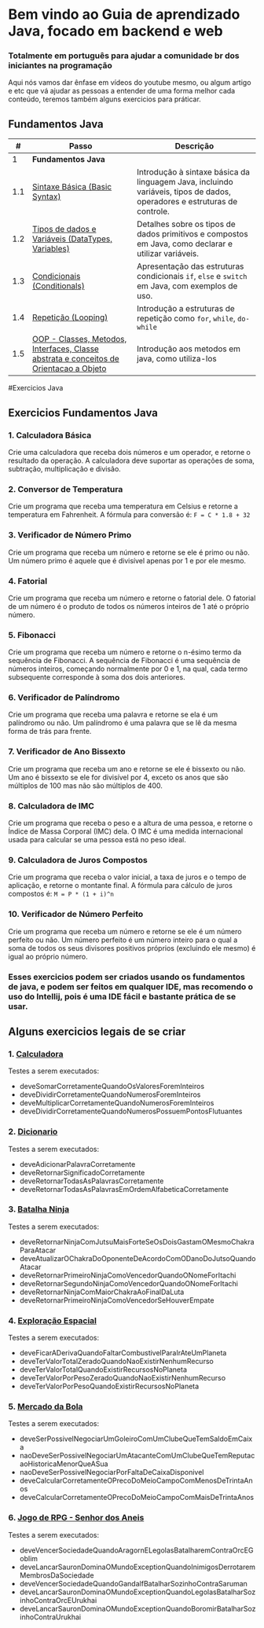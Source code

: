 # Bem vindo ao Guia de aprendizado Java, focado em backend e web
### Totalmente em português para ajudar a comunidade br dos iniciantes na programação

<p>Aqui nós vamos dar ênfase em vídeos do youtube mesmo, ou algum artigo e etc que vá ajudar as pessoas a entender de uma forma melhor cada conteúdo, teremos também alguns exercicios para práticar.</p>

## Fundamentos Java

| #   | Passo                                                                                                                         | Descrição |
|-----|-------------------------------------------------------------------------------------------------------------------------------|---|
| 1   | **Fundamentos Java**                                                                                                          |  |
| 1.1 | [Sintaxe Básica (Basic Syntax)](https://www.youtube.com/watch?v=oChb2FdQUAw)                                                  | Introdução à sintaxe básica da linguagem Java, incluindo variáveis, tipos de dados, operadores e estruturas de controle. |
| 1.2 | [Tipos de dados e Variáveis (DataTypes, Variables)](https://www.youtube.com/playlist?list=PLl_jnZykz8pTsfOk_gsAiIZL0JWDD1d20) | Detalhes sobre os tipos de dados primitivos e compostos em Java, como declarar e utilizar variáveis. |
| 1.3 | [Condicionais (Conditionals)](https://www.youtube.com/watch?v=1oEsU9k1n0M)                                                    | Apresentação das estruturas condicionais `if`, `else` e `switch` em Java, com exemplos de uso. |
| 1.4 | [Repetição (Looping)](https://www.youtube.com/playlist?list=PLl_jnZykz8pR91asTEOK8pYgZWE6aBOwn)                               | Introdução a estruturas de repetição como `for`, `while`, `do-while` |
| 1.5 | [OOP - Classes, Metodos, Interfaces, Classe abstrata e conceitos de Orientacao a Objeto](https://www.youtube.com/playlist?list=PLesCEcYj003RzkQBaNOOl7zwlIGOfeo1y)                                    | Introdução aos metodos em java, como utiliza-los |


#Exercicios Java
## Exercicios Fundamentos Java
### 1. Calculadora Básica
Crie uma calculadora que receba dois números e um operador, e retorne o resultado da operação. A calculadora deve suportar as operações de soma, subtração, multiplicação e divisão.

### 2. Conversor de Temperatura
Crie um programa que receba uma temperatura em Celsius e retorne a temperatura em Fahrenheit. A fórmula para conversão é: `F = C * 1.8 + 32`

### 3. Verificador de Número Primo
Crie um programa que receba um número e retorne se ele é primo ou não. Um número primo é aquele que é divisível apenas por 1 e por ele mesmo.

### 4. Fatorial
Crie um programa que receba um número e retorne o fatorial dele. O fatorial de um número é o produto de todos os números inteiros de 1 até o próprio número.

### 5. Fibonacci
Crie um programa que receba um número e retorne o n-ésimo termo da sequência de Fibonacci. A sequência de Fibonacci é uma sequência de números inteiros, começando normalmente por 0 e 1, na qual, cada termo subsequente corresponde à soma dos dois anteriores.

### 6. Verificador de Palíndromo
Crie um programa que receba uma palavra e retorne se ela é um palíndromo ou não. Um palíndromo é uma palavra que se lê da mesma forma de trás para frente.

### 7. Verificador de Ano Bissexto
Crie um programa que receba um ano e retorne se ele é bissexto ou não. Um ano é bissexto se ele for divisível por 4, exceto os anos que são múltiplos de 100 mas não são múltiplos de 400.

### 8. Calculadora de IMC
Crie um programa que receba o peso e a altura de uma pessoa, e retorne o Índice de Massa Corporal (IMC) dela. O IMC é uma medida internacional usada para calcular se uma pessoa está no peso ideal.

### 9. Calculadora de Juros Compostos
Crie um programa que receba o valor inicial, a taxa de juros e o tempo de aplicação, e retorne o montante final. A fórmula para cálculo de juros compostos é: `M = P * (1 + i)^n`

### 10. Verificador de Número Perfeito
Crie um programa que receba um número e retorne se ele é um número perfeito ou não. Um número perfeito é um número inteiro para o qual a soma de todos os seus divisores positivos próprios (excluindo ele mesmo) é igual ao próprio número.

### Esses exercicios podem ser criados usando os fundamentos de java, e podem ser feitos em qualquer IDE, mas recomendo o uso do Intellij, pois é uma IDE fácil e bastante prática de se usar.

## Alguns exercicios legais de se criar

### 1. [Calculadora](https://github.com/phsouzaro/guide/blob/master/calculadora.md)
Testes a serem executados:
- deveSomarCorretamenteQuandoOsValoresForemInteiros
- deveDividirCorretamenteQuandoNumerosForemInteiros
- deveMultiplicarCorretamenteQuandoNumerosForemInteiros
- deveDividirCorretamenteQuandoNumerosPossuemPontosFlutuantes


### 2. [Dicionario](https://github.com/phsouzaro/guide/blob/master/Dicionario.md)
Testes a serem executados:
- deveAdicionarPalavraCorretamente
- deveRetornarSignificadoCorretamente
- deveRetornarTodasAsPalavrasCorretamente
- deveRetornarTodasAsPalavrasEmOrdemAlfabeticaCorretamente

### 3. [Batalha Ninja](https://github.com/phsouzaro/guide/blob/master/batalha_ninja.md)
Testes a serem executados:
- deveRetornarNinjaComJutsuMaisForteSeOsDoisGastamOMesmoChakraParaAtacar
- deveAtualizarOChakraDoOponenteDeAcordoComODanoDoJutsoQuandoAtacar
- deveRetornarPrimeiroNinjaComoVencedorQuandoONomeForItachi
- deveRetornarSegundoNinjaComoVencedorQuandoONomeForItachi
- deveRetornarNinjaComMaiorChakraAoFinalDaLuta
- deveRetornarPrimeiroNinjaComoVencedorSeHouverEmpate

### 4. [Exploração Espacial](https://github.com/phsouzaro/guide/blob/master/exploracao_espacial.md)
Testes a serem executados:
- deveFicarADerivaQuandoFaltarCombustivelParaIrAteUmPlaneta
- deveTerValorTotalZeradoQuandoNaoExistirNenhumRecurso
- deveTerValorTotalQuandoExistirRecursosNoPlaneta
- deveTerValorPorPesoZeradoQuandoNaoExistirNenhumRecurso
- deveTerValorPorPesoQuandoExistirRecursosNoPlaneta


### 5. [Mercado da Bola](https://github.com/phsouzaro/guide/blob/master/mercado_da_bola.md)
Testes a serem executados:
- deveSerPossivelNegociarUmGoleiroComUmClubeQueTemSaldoEmCaixa
- naoDeveSerPossivelNegociarUmAtacanteComUmClubeQueTemReputacaoHistoricaMenorQueASua
- naoDeveSerPossivelNegociarPorFaltaDeCaixaDisponivel
- deveCalcularCorretamenteOPrecoDoMeioCampoComMenosDeTrintaAnos
- deveCalcularCorretamenteOPrecoDoMeioCampoComMaisDeTrintaAnos


### 6. [Jogo de RPG - Senhor dos Aneis](https://github.com/phsouzaro/guide/blob/master/senhor_dos_aneis.md)
Testes a serem executados:
- deveVencerSociedadeQuandoAragornELegolasBatalharemContraOrcEGoblim
- deveLancarSauronDominaOMundoExceptionQuandoInimigosDerrotaremMembrosDaSociedade
- deveVencerSociedadeQuandoGandalfBatalharSozinhoContraSaruman
- deveLancarSauronDominaOMundoExceptionQuandoLegolasBatalharSozinhoContraOrcEUrukhai
- deveLancarSauronDominaOMundoExceptionQuandoBoromirBatalharSozinhoContraUrukhai

